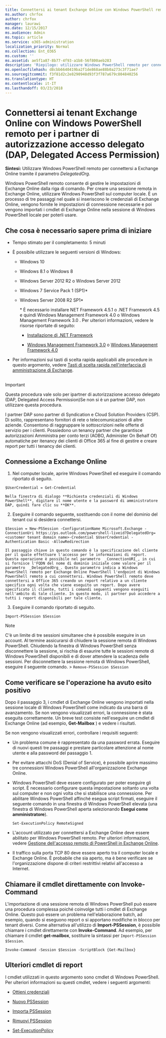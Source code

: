 ```yaml
---
title: Connettersi ai tenant Exchange Online con Windows PowerShell remoto per i partner di autorizzazione accesso delegato (DAP, Delegated Access Permission)
ms.author: chrfox
author: chrfox
manager: laurawi
ms.date: 12/15/2017
ms.audience: Admin
ms.topic: article
ms.service: o365-administration
localization_priority: Normal
ms.collection: Ent_O365
ms.custom: ''
ms.assetid: ae5f1a87-8b77-4f93-a1b8-56f800aeb283
description: 'Riepilogo: utilizzare Windows PowerShell remoto per connettersi a Exchange Online tramite il parametro DelegatedOrg.'
ms.openlocfilehash: d8cbb6640419ba2f1de868ae88b0a273c3f71ae7
ms.sourcegitcommit: f3f81d2c2e8290948d93f3f787a679c804840256
ms.translationtype: HT
ms.contentlocale: it-IT
ms.lasthandoff: 03/23/2018
---
```

# <a name="connect-to-exchange-online-tenants-with-remote-windows-powershell-for-delegated-access-permissions-dap-partners"></a>Connettersi ai tenant Exchange Online con Windows PowerShell remoto per i partner di autorizzazione accesso delegato (DAP, Delegated Access Permission)

 **Sintesi:** Utilizzare Windows PowerShell remoto per connettersi a Exchange Online tramite il parametro _DelegatedOrg_.
  
Windows PowerShell remoto consente di gestire le impostazioni di Exchange Online dalla riga di comando. Per creare una sessione remota in Exchange Online, utilizzare Windows PowerShell sul computer locale. È un processo di tre passaggi nel quale si inseriscono le credenziali di Exchange Online, vengono fornite le impostazioni di connessione necessarie e poi vengono importati i cmdlet di Exchange Online nella sessione di Windows PowerShell locale per poterli usare.
  
## <a name="what-do-you-need-to-know-before-you-begin"></a>Che cosa è necessario sapere prima di iniziare

- Tempo stimato per il completamento: 5 minuti
    
- È possibile utilizzare le seguenti versioni di Windows:
    
  - Windows 10
    
  - Windows 8.1 o Windows 8
    
  - Windows Server 2012 R2 o Windows Server 2012
    
  - Windows 7 Service Pack 1 (SP1)*
    
  - Windows Server 2008 R2 SP1*
    
    \* È necessario installare NET Framework 4.5.1 o .NET Framework 4.5 e quindi Windows Management Framework 4.0 o Windows Management Framework 3.0 . Per ulteriori informazioni, vedere le risorse riportate di seguito:
    
    - [Installazione di .NET Framework](https://go.microsoft.com/fwlink/p/?LinkId=257868)
    
    - [Windows Management Framework 3.0](https://go.microsoft.com/fwlink/p/?LinkId=272757) o [Windows Management Framework 4.0](https://go.microsoft.com/fwlink/p/?LinkId=391344)
    
- Per informazioni sui tasti di scelta rapida applicabili alle procedure in questo argomento, vedere [Tasti di scelta rapida nell'interfaccia di amministrazione di Exchange](https://go.microsoft.com/fwlink/p/?LinkId=534017).
    
## 

> [!IMPORTANT]
> Questa procedura vale solo per ipartner di autorizzazione accesso delegato (DAP, Delegated Access Permission)Se non si è un partner DAP, non utilizzare questa procedura. 
  
I partner DAP sono partner di Syndication e Cloud Solution Providers (CSP). Di solito, rappresentano fornitori di rete o telecomunicazioni di altre aziende. Consentono di raggruppare le sottoscrizioni nelle offerte di servizio per i clienti. Possiedono un tenancy partner che garantisce autorizzazioni Amministra per conto terzi (AOBO, Administer On Behalf Of) automatiche per itenancy dei clienti di Office 365 al fine di gestire e creare report per tutti i tenancy dei clienti.
  
## <a name="connect-to-exchange-online"></a>Connessione a Exchange Online

1. Nel computer locale, aprire Windows PowerShell ed eseguire il comando riportato di seguito.
    
  ```
  $UserCredential = Get-Credential
  ```

    Nella finestra di dialogo **Richiesta credenziali di Windows PowerShell**, digitare il nome utente e la password di amministratore DAP, quindi fare clic su **OK**.
    
2. Eseguire il comando seguente, sostituendo  _<customer tenant domain name>_ con il nome del dominio del tenant cui si desidera connettersi.
    
  ```
  $Session = New-PSSession -ConfigurationName Microsoft.Exchange -ConnectionUri https://ps.outlook.com/powershell-liveid?DelegatedOrg=<customer tenant domain name>-Credential $UserCredential -Authentication Basic -AllowRedirection
  ```

    Il passaggio chiave in questo comando è la specificazione del cliente per il quale effettuare l'accesso per le informazioni di report. Questa operazione è possibile nel parametro  _ConnectionURI_, in cui si fornisce l'FQDN del nome di dominio iniziale come valore per il parametro  _DelegatedOrg_. Questo parametro indica a Windows PowerShell remoto per Exchange Online PowerShell l'endpoint di Windows PowerShell remoto a cui connettersi. Windows PowerShell remoto deve connettersi a Office 365 creando un report relativo a un cliente specifico ogni volta che viene eseguito un report. Dopo avere specificato il cliente, tutti i comandi seguenti vengono eseguiti nell'ambito di tale cliente. In questo modo, il partner può accedere a tutti i report disponibili per tale cliente.
    
3. Eseguire il comando riportato di seguito.
    
  ```
  Import-PSSession $Session
  ```

> [!NOTE]
> C'è un limite di tre sessioni simultanee che è possibile eseguire in un account. Al termine assicurarsi di chiudere la sessione remota di Windows PowerShell. Chiudendo la finestra di Windows PowerShell senza disconnettere la sessione, si rischia di esaurire tutte le sessioni remote di Windows PowerShell disponibili e di dover attendere la scadenza delle sessioni. Per disconnettere la sessione remota di Windows PowerShell, eseguire il seguente comando. >  `Remove-PSSession $Session`
  
## <a name="how-do-you-know-this-worked"></a>Come verificare se l'operazione ha avuto esito positivo

Dopo il passaggio 3, i cmdlet di Exchange Online vengono importati nella sessione locale di Windows PowerShell come indicato da una barra di avanzamento. Se non vengono visualizzati errori, la connessione è stata eseguita correttamente. Un breve test consiste nell'eseguire un cmdlet di Exchange Online (ad esempio, **Get-Mailbox** ) e vedere i risultati.
  
Se non vengono visualizzati errori, controllare i requisiti seguenti:
  
- Un problema comune è rappresentato da una password errata. Eseguire di nuovi questi tre passaggi e prestare particolare attenzione al nome utente e alla password del passaggio 1.
    
- Per evitare attacchi DoS (Denial of Service), è possibile aprire massimo tre connessioni Windows PowerShell all'organizzazione Exchange Online.
    
- Windows PowerShell deve essere configurato per poter eseguire gli script. È necessario configurare questa impostazione soltanto una volta sul computer e non ogni volta che si stabilisce una connessione. Per abilitare Windows PowerShell affinché esegua script firmati, eseguire il seguente comando in una finestra di Windows PowerShell elevata (una finestra di Windows PowerShell aperta selezionando **Esegui come amministratore**).
    
  ```
  Set-ExecutionPolicy RemoteSigned
  ```

- L'account utilizzato per connettersi a Exchange Online deve essere abilitato per Windows PowerShell remoto. Per ulteriori informazioni, vedere [Gestione dell'accesso remoto di PowerShell in Exchange Online](https://go.microsoft.com/fwlink/p/?LinkId=534018).
    
- Il traffico sulla porta TCP 80 deve essere aperto tra il computer locale e Exchange Online. È probabile che sia aperto, ma è bene verificare se l'organizzazione dispone di criteri restrittivi relativi all'accesso a Internet.
    
## <a name="call-the-cmdlet-directly-with-invoke-command"></a>Chiamare il cmdlet direttamente con Invoke-Command

L'importazione di una sessione remota di Windows PowerShell può essere una procedura complessa poiché coinvolge tutti i cmdlet di Exchange Online. Questo può essere un problema nell'elaborazione batch, ad esempio, quando si eseguono report o si apportano modifiche in blocco per tenant diversi. Come alternativa all'utilizzo di **Import-PSSession**, è possibile chiamare i cmdlet direttamente con **Invoke-Command**. Ad esempio, per chiamare il cmdlet **get-mailbox**, sostituire la sintassi per `Import-PSSession $Session`.
  
```
Invoke-Command -Session $Session -ScriptBlock {Get-Mailbox}
```

## <a name="more-reporting-cmdlets"></a>Ulteriori cmdlet di report

I cmdlet utilizzati in questo argomento sono cmdlet di Windows PowerShell. Per ulteriori informazioni su questi cmdlet, vedere i seguenti argomenti:
  
- [Ottieni credenziali](https://go.microsoft.com/fwlink/p/?LinkId=389618)
    
- [Nuovo PSSession](https://go.microsoft.com/fwlink/p/?LinkId=389621)
    
- [Importa PSSession](https://go.microsoft.com/fwlink/p/?LinkId=389619)
    
- [Rimuovi PSSession](https://go.microsoft.com/fwlink/p/?LinkId=389620)
    
- [Set-ExecutionPolicy](https://go.microsoft.com/fwlink/p/?LinkId=389623)
    

